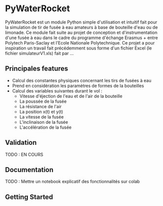 # PyWaterRocket
PyWaterRocket est un module Python simple d'utilisation et intuitif fait pour la simulation de tir de fusée à eau amateurs à base de bouteille d'eau ou de limonade. Ce module fait suite au projet de conception et d'instrumentation d'une fusée à eau dans le cadre du programme d'échange Erasmus + entre Polytech Paris-Saclay et l'Ecole Nationale Polytechnique. Ce projet a pour inspiration un travail fait précédemment sous forme d'un fichier Excel (le fichier simulateurV1.xls) fait par ... 
## Principales features
- Calcul des constantes physiques concernant les tirs de fusées à eau 
- Prend en considération les paramètres de formes de la bouteilles
- Calcul des variables suivantes durant le vol : 
    - Vitesse d'éjection de l'eau et de l'air de la bouteille
    - La poussée de la fusée
    - La résistance de l'air
    - La position x(t) et y(t)
    - La vitesse de la fusée
    - L'inclinaison de la fusée
    - L'accélération de la fusée
## Validation
TODO : EN COURS
## Documentation 
TODO : Mettre un notebook explicatif des fonctionnalités sur colab
## Getting Started
